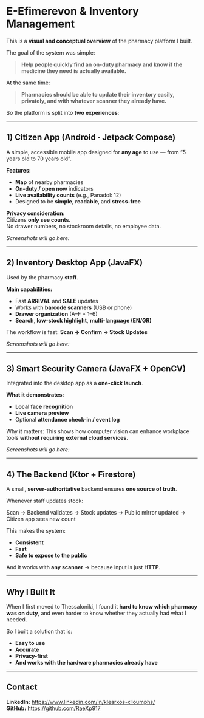 # E-Efimerevon & Inventory Management 

This is a **visual and conceptual overview** of the pharmacy platform I built.  


The goal of the system was simple:
> **Help people quickly find an on-duty pharmacy and know if the medicine they need is actually available.**

At the same time:
> **Pharmacies should be able to update their inventory easily, privately, and with whatever scanner they already have.**

So the platform is split into **two experiences**:

---

## 1) Citizen App (Android · Jetpack Compose)
A simple, accessible mobile app designed for **any age** to use — from “5 years old to 70 years old”.

**Features:**
- **Map** of nearby pharmacies
- **On-duty / open now** indicators
- **Live availability counts** (e.g., Panadol: 12)
- Designed to be **simple**, **readable**, and **stress-free**

**Privacy consideration:**  
Citizens **only see counts.**  
No drawer numbers, no stockroom details, no employee data.

_Screenshots will go here:_

---

## 2) Inventory Desktop App (JavaFX)
Used by the pharmacy **staff**.

**Main capabilities:**
- Fast **ARRIVAL** and **SALE** updates
- Works with **barcode scanners** (USB or phone)
- **Drawer organization** (A–F × 1–6)
- **Search**, **low-stock highlight**, **multi-language (EN/GR)**

The workflow is fast:
**Scan → Confirm → Stock Updates**

_Screenshots will go here:_


---

## 3) Smart Security Camera (JavaFX + OpenCV)
Integrated into the desktop app as a **one-click launch**.

**What it demonstrates:**
- **Local face recognition**
- **Live camera preview**
- Optional **attendance check-in / event log**

Why it matters:
This shows how computer vision can enhance workplace tools **without requiring external cloud services**.

_Screenshots will go here:_


---

## 4) The Backend (Ktor + Firestore)
A small, **server-authoritative** backend ensures **one source of truth**.

Whenever staff updates stock:

Scan → Backend validates → Stock updates → Public mirror updated → Citizen app sees new count


This makes the system:
- **Consistent**
- **Fast**
- **Safe to expose to the public**

And it works with **any scanner** → because input is just **HTTP**.

---

## Why I Built It
When I first moved to Thessaloniki, I found it **hard to know which pharmacy was on duty**, and even harder to know whether they actually had what I needed.

So I built a solution that is:
- **Easy to use**
- **Accurate**
- **Privacy-first**
- **And works with the hardware pharmacies already have**

---


## Contact

**LinkedIn:** https://www.linkedin.com/in/klearxos-xlioumphs/  
**GitHub:** https://github.com/RaeXp917  



